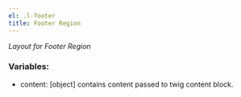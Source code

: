 ```yaml
---
el: .l-footer
title: Footer Region
---
```

_Layout for Footer Region_

### Variables:
* content: [object] contains content passed to twig content block.
